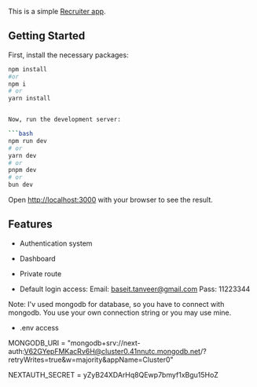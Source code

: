 This is a simple [ Recruiter app]().

## Getting Started

First, install the necessary packages:

````bash
npm install
#or
npm i
# or
yarn install


Now, run the development server:

```bash
npm run dev
# or
yarn dev
# or
pnpm dev
# or
bun dev
````

Open [http://localhost:3000](http://localhost:3000) with your browser to see the result.

## Features

- Authentication system

- Dashboard

- Private route

- Default login access:
  Email: baseit.tanveer@gmail.com
  Pass: 11223344

Note: I'v used mongodb for database, so you have to connect with mongodb. You use your own connection string or you may use mine.

- .env access

MONGODB_URI = "mongodb+srv://next-auth:V62GYepFMKacRv6H@cluster0.41nnutc.mongodb.net/?retryWrites=true&w=majority&appName=Cluster0"

NEXTAUTH_SECRET = yZyB24XDArHq8QEwp7bmyf1xBgu15HoZ

